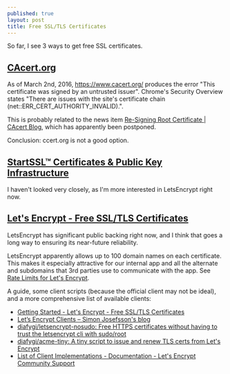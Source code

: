 ```yaml
---
published: true
layout: post
title: Free SSL/TLS Certificates
---
```


So far, I see 3 ways to get free SSL certificates.

## [CAcert.org](http://www.cacert.org/)

As of March 2nd, 2016, https://www.cacert.org/ produces the error "This certificate was signed by an untrusted issuer". Chrome's Security Overview states "There are issues with the site's certificate chain (net::ERR_CERT_AUTHORITY_INVALID).".

This is probably related to the news item [Re-Signing Root Certificate | CAcert Blog](http://blog.cacert.org/2015/12/re-signing-root-certificate/), which has apparently been postponed.

Conclusion: ccert.org is not a good option.


## [StartSSL™ Certificates & Public Key Infrastructure](https://www.startssl.com/Support?v=39)

I haven't looked very closely, as I'm more interested in LetsEncrypt right now.


## [Let's Encrypt - Free SSL/TLS Certificates](https://letsencrypt.org/)

LetsEncrypt has significant public backing right now, and I think that goes a long way to ensuring its near-future reliability.

LetsEncrypt apparently allows up to 100 domain names on each certificate. This makes it especially attractive for our internal app and all the alternate and subdomains that 3rd parties use to communicate with the app. See [Rate Limits for Let's Encrypt](https://community.letsencrypt.org/t/rate-limits-for-lets-encrypt/6769).

A guide, some client scripts (because the official client may not be ideal), and a more comprehensive list of available clients:

* [Getting Started - Let's Encrypt - Free SSL/TLS Certificates](https://letsencrypt.org/getting-started/)
* [Let’s Encrypt Clients – Simon Josefsson's blog](https://blog.josefsson.org/2015/12/17/lets-encrypt-clients/)
* [diafygi/letsencrypt-nosudo: Free HTTPS certificates without having to trust the letsencrypt cli with sudo/root](https://github.com/diafygi/letsencrypt-nosudo)
* [diafygi/acme-tiny: A tiny script to issue and renew TLS certs from Let's Encrypt](https://github.com/diafygi/acme-tiny/)
* [List of Client Implementations - Documentation - Let's Encrypt Community Support](https://community.letsencrypt.org/t/list-of-client-implementations/2103)
